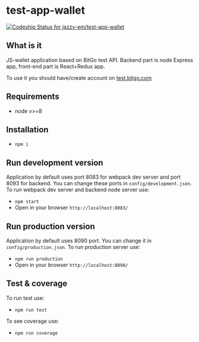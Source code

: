 # test-app-wallet

[![Codeship Status for jazzy-em/test-app-wallet](https://app.codeship.com/projects/ad699730-5727-0137-3bbf-62c8855d79ff/status?branch=master)](https://app.codeship.com/projects/341640)

## What is it
JS-wallet application based on BitGo test API.
Backend part is node Express app, front-end part is React+Redux app.

To use it you should have/create account on [test.bitgo.com](http://test.bitgo.com/)

## Requirements
* node v>=8

## Installation
* `npm i`

## Run development version
Application by default uses port 8083 for webpack dev server and port 8093 for backend. You can change these ports in `config/development.json`.
To run webpack dev server and backend node server use:
* `npm start`
* Open in your browser `http://localhost:8083/`

## Run production version
Application by default uses 8090 port. You can change it in `config/production.json`.
To run production server use:
* `npm run production`
* Open in your browser `http://localhost:8090/`

## Test & coverage
To run test use:
* `npm run test`

To see coverage use:
* `npm run coverage`